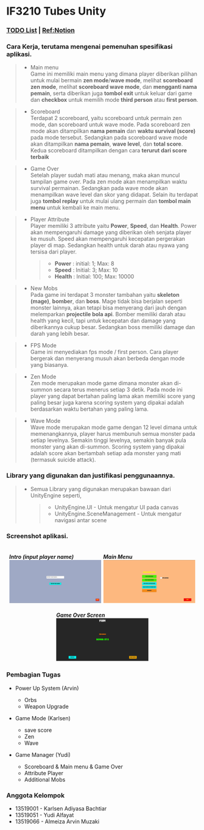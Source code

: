 # IF3210 Tubes Unity

### [TODO List](https://docs.google.com/document/d/1yY7RmJD9YZGf-wmjpBxvo6hABxueVf9PcHD9u6ccxvM/edit?usp=sharing) | [Ref:Notion](https://momentous-ring-807.notion.site/Agate-Survival-Shooter-b27ea3ef2545482bb10e2e0cda1bbc10)

### Cara Kerja, terutama mengenai pemenuhan spesifikasi aplikasi.

> -   Main menu  
>     Game ini memiliki main menu yang dimana player diberikan pilihan untuk mulai bermain **zen mode**/**wave mode**, melihat **scoreboard zen mode**, melihat **scoreboard wave mode**, dan **mengganti nama pemain**, serta diberikan juga **tombol exit** untuk keluar dari game dan **checkbox** untuk memilih mode **third person** atau **first person**.

> -   Scoreboard  
>     Terdapat 2 scoreboard, yaitu scoreboard untuk permain zen mode, dan scoreboard untuk wave mode. Pada scoreboard zen mode akan ditampilkan **nama pemain** dan **waktu survival (score)** pada mode tersebut. Sedangkan pada scoreboard wave mode akan ditampilkan **nama pemain**, **wave level**, dan **total score**. Kedua scoreboard ditampilkan dengan cara **terurut dari score terbaik**

> -   Game Over  
>     Setelah player sudah mati atau menang, maka akan muncul tampilan game over. Pada zen mode akan menampilkan waktu survival permainan. Sedangkan pada wave mode akan menampilkan wave level dan skor yang didapat. Selain itu terdapat juga **tombol replay** untuk mulai ulang permain dan **tombol main menu** untuk kembali ke main menu.

> -   Player Attribute  
>     Player memiliki 3 attribute yaitu **Power**, **Speed**, dan **Health**. Power akan mempengaruhi damage yang diberikan oleh senjata player ke musuh. Speed akan mempengaruhi kecepatan pergerakan player di map. Sedangkan health untuk darah atau nyawa yang tersisa dari player.
>     > -   **Power** : initial: 1; Max: 8
>     > -   **Speed** : Initial: 3; Max: 10
>     > -   **Health** : Initial: 100; Max: 10000

> -   New Mobs  
>     Pada game ini terdapat 3 monster tambahan yaitu **skeleton (mage)**, **bomber**, dan **boss**. Mage tidak bisa berjalan seperti monster lainnya, akan tetapi bisa menyerang dari jauh dengan melemparkan **projectile bola api**. Bomber memiliki darah atau health yang kecil, tapi untuk kecepatan dan damage yang diberikannya cukup besar. Sedangkan boss memiliki damage dan darah yang lebih besar.

> -   FPS Mode  
>     Game ini menyediakan fps mode / first person. Cara player bergerak dan menyerang musuh akan berbeda dengan mode yang biasanya.

> -   Zen Mode <br>
>     Zen mode merupakan mode game dimana monster akan di-summon secara terus menerus setiap 3 detik. Pada mode ini player yang dapat bertahan paling lama akan memiliki score yang paling besar juga karena scoring system yang dipakai adalah berdasarkan waktu bertahan yang paling lama.

> -   Wave Mode <br>
>     Wave mode merupakan mode game dengan 12 level dimana untuk memenangkannya, player harus membunuh semua monster pada setiap levelnya. Semakin tinggi levelnya, semakin banyak pula monster yang akan di-summon. Scoring system yang dipakai adalah score akan bertambah setiap ada monster yang mati (termasuk suicide attack).


### Library yang digunakan dan justifikasi penggunaannya.

> -   Semua Library yang digunakan merupakan bawaan dari UnityEngine seperti,
>     > -   UnityEngine.UI - Untuk mengatur UI pada canvas
>     > -   UnityEngine.SceneManagement - Untuk mengatur navigasi antar scene

### Screenshot aplikasi.

<div style="display:flex; flex-wrap: wrap; gap: 1%; justify-content:center">

<div style="width: 48%;">
<h5 style="margin-bottom:0;">Intro (input player name)</h5>
<img src="Screenshot/intro.png" />
</div>

<div style="width: 48%;">
<h5 style="margin-bottom:0;">Main Menu</h5>
<img src="Screenshot/menu.png" />
</div>

<div style="width: 48%;">
<h5 style="margin-bottom:0;">Game Over Screen</h5>
<img src="Screenshot/game-over.png" />
</div>

</div>

### Pembagian Tugas

-   Power Up System (Arvin)

    -   Orbs
    -   Weapon Upgrade

-   Game Mode (Karlsen)

    -   save score
    -   Zen
    -   Wave

-   Game Manager (Yudi)
    -   Scoreboard & Main menu & Game Over
    -   Attribute Player
    -   Additional Mobs

### Anggota Kelompok

-   13519001 - Karlsen Adiyasa Bachtiar
-   13519051 - Yudi Alfayat
-   13519066 - Almeiza Arvin Muzaki
